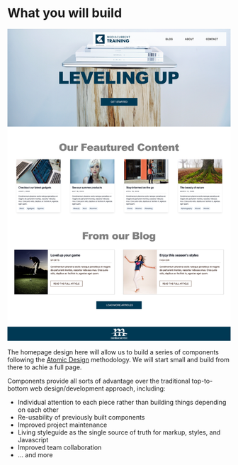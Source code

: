 # What you will build

![Homepage](.gitbook/assets/components-for-beginners.png)

The homepage design here will allow us to build a series of components following the [Atomic Design](https://atomicdesign.bradfrost.com/table-of-contents/) methodology.  We will start small and build from there to achie a full page.

Components provide all sorts of advantage over the traditional top-to-bottom web design/development approach, including:

* Individual attention to each piece rather than building things depending on each other
* Re-usability of previously built components
* Improved project maintenance
* Living styleguide as the single source of truth for markup, styles, and Javascript
* Improved team collaboration
* ... and more


